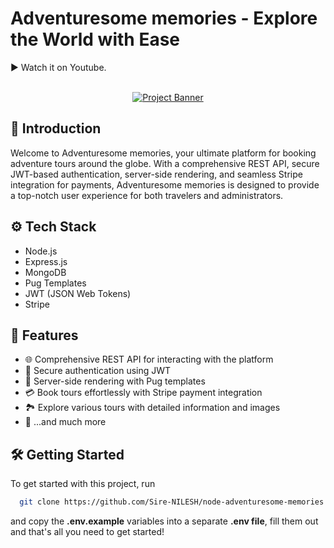 # Adventuresome memories - Explore the World with Ease

▶️ Watch it on Youtube.

<div align="center">
  <br />
    <a href="https://youtu.be/L8EBueSTAdg?si=X8zTJJMiBXuMzHc2" target="_blank">
      <img src="https://img.youtube.com/vi/L8EBueSTAdg/maxresdefault.jpg" alt="Project Banner">
    </a>
  <br />
</div>

## 🤖 Introduction

Welcome to Adventuresome memories, your ultimate platform for booking adventure tours around the globe. With a comprehensive REST API, secure JWT-based authentication, server-side rendering, and seamless Stripe integration for payments, Adventuresome memories is designed to provide a top-notch user experience for both travelers and administrators.

## ⚙️ Tech Stack

-   Node.js
-   Express.js
-   MongoDB
-   Pug Templates
-   JWT (JSON Web Tokens)
-   Stripe

## 🚀 Features

-   🌐 Comprehensive REST API for interacting with the platform
-   🔐 Secure authentication using JWT
-   📄 Server-side rendering with Pug templates
-   💳 Book tours effortlessly with Stripe payment integration
-   🏞️ Explore various tours with detailed information and images
-   🎁 ...and much more

## 🛠️ Getting Started

To get started with this project, run

```bash
  git clone https://github.com/Sire-NILESH/node-adventuresome-memories.git
```

and copy the **.env.example** variables into a separate **.env file**, fill them out and that's all you need to get started!